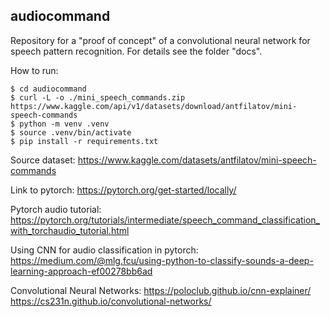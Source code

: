 ## audiocommand 
Repository for a "proof of concept" of a convolutional neural network for speech pattern recognition. For details see the folder "docs".

How to run:

```
$ cd audiocommand
$ curl -L -o ./mini_speech_commands.zip https://www.kaggle.com/api/v1/datasets/download/antfilatov/mini-speech-commands
$ python -m venv .venv
$ source .venv/bin/activate
$ pip install -r requirements.txt
```

Source dataset:
https://www.kaggle.com/datasets/antfilatov/mini-speech-commands

Link to pytorch:
https://pytorch.org/get-started/locally/

Pytorch audio tutorial:
https://pytorch.org/tutorials/intermediate/speech_command_classification_with_torchaudio_tutorial.html

Using CNN for audio classification in pytorch:
https://medium.com/@mlg.fcu/using-python-to-classify-sounds-a-deep-learning-approach-ef00278bb6ad

Convolutional Neural Networks:
https://poloclub.github.io/cnn-explainer/
https://cs231n.github.io/convolutional-networks/
